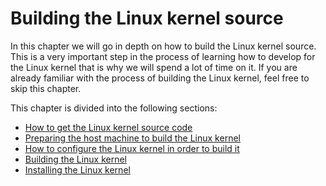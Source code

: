 # Building the Linux kernel source

In this chapter we will go in depth on how to build the Linux kernel source. This is a very important step in the process
of learning how to develop for the Linux kernel that is why we will spend a lot of time on it. If you are already
familiar with the process of building the Linux kernel, feel free to skip this chapter.

This chapter is divided into the following sections:

- [How to get the Linux kernel source code](./getting-source-tree.md)
- [Preparing the host machine to build the Linux kernel]()
- [How to configure the Linux kernel in order to build it]()
- [Building the Linux kernel]()
- [Installing the Linux kernel]()
